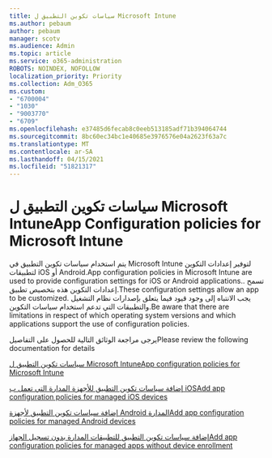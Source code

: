 ```yaml
---
title: سياسات تكوين التطبيق ل Microsoft Intune
ms.author: pebaum
author: pebaum
manager: scotv
ms.audience: Admin
ms.topic: article
ms.service: o365-administration
ROBOTS: NOINDEX, NOFOLLOW
localization_priority: Priority
ms.collection: Adm_O365
ms.custom:
- "6700004"
- "1030"
- "9003770"
- "6709"
ms.openlocfilehash: e37485d6fecab8c0eeb513185adf71b394064744
ms.sourcegitcommit: 8bc60ec34bc1e40685e3976576e04a2623f63a7c
ms.translationtype: MT
ms.contentlocale: ar-SA
ms.lasthandoff: 04/15/2021
ms.locfileid: "51821317"
---
```

# <a name="app-configuration-policies-for-microsoft-intune"></a><span data-ttu-id="c7498-102">سياسات تكوين التطبيق ل Microsoft Intune</span><span class="sxs-lookup"><span data-stu-id="c7498-102">App Configuration policies for Microsoft Intune</span></span>

<span data-ttu-id="c7498-103">يتم استخدام سياسات تكوين التطبيق في Microsoft Intune لتوفير إعدادات التكوين لتطبيقات iOS أو Android.</span><span class="sxs-lookup"><span data-stu-id="c7498-103">App configuration policies in Microsoft Intune are used to provide configuration settings for iOS or Android applications..</span></span> <span data-ttu-id="c7498-104">تسمح إعدادات التكوين هذه بتخصيص تطبيق.</span><span class="sxs-lookup"><span data-stu-id="c7498-104">These configuration settings allow an app to be customized.</span></span> <span data-ttu-id="c7498-105">يجب الانتباه إلى وجود قيود فيما يتعلق بإصدارات نظام التشغيل والتطبيقات التي تدعم استخدام سياسات التكوين.</span><span class="sxs-lookup"><span data-stu-id="c7498-105">Be aware that there are limitations in respect of which operating system versions and which applications support the use of configuration policies.</span></span>

<span data-ttu-id="c7498-106">يرجى مراجعة الوثائق التالية للحصول على التفاصيل</span><span class="sxs-lookup"><span data-stu-id="c7498-106">Please review the following documentation for details</span></span>

[<span data-ttu-id="c7498-107">سياسات تكوين التطبيق ل Microsoft Intune</span><span class="sxs-lookup"><span data-stu-id="c7498-107">App configuration policies for Microsoft Intune</span></span>](https://docs.microsoft.com/intune/app-configuration-policies-overview)  

[<span data-ttu-id="c7498-108">إضافة سياسات تكوين التطبيق للأجهزة المدارة التي تعمل ب iOS</span><span class="sxs-lookup"><span data-stu-id="c7498-108">Add app configuration policies for managed iOS devices</span></span>](https://docs.microsoft.com/intune/app-configuration-policies-use-ios)  

[<span data-ttu-id="c7498-109">إضافة سياسات تكوين التطبيق لأجهزة Android المدارة</span><span class="sxs-lookup"><span data-stu-id="c7498-109">Add app configuration policies for managed Android devices</span></span>](https://docs.microsoft.com/intune/app-configuration-policies-use-android)

[<span data-ttu-id="c7498-110">إضافة سياسات تكوين التطبيق للتطبيقات المدارة بدون تسجيل الجهاز</span><span class="sxs-lookup"><span data-stu-id="c7498-110">Add app configuration policies for managed apps without device enrollment</span></span>](https://docs.microsoft.com/intune/app-configuration-policies-managed-app)
